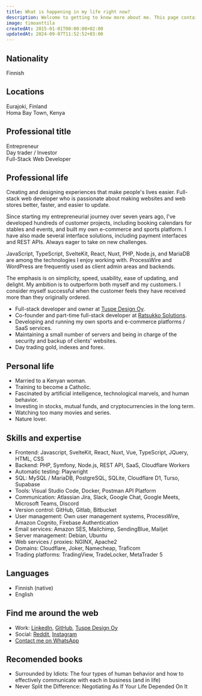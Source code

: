 ```yaml
---
title: What is happening in my life right now?
description: Welcome to getting to know more about me. This page contains a comprehensive list of everything that is currently important to me in my professional and personal life.
image: timoanttila
createdAt: 2015-01-01T00:00:00+02:00
updatedAt: 2024-09-07T11:52:52+03:00
---
```


## Nationality

Finnish

## Locations

Eurajoki, Finland  
Homa Bay Town, Kenya

## Professional title

Entrepreneur  
Day trader / Investor  
Full-Stack Web Developer

## Professional life

Creating and designing experiences that make people's lives easier. Full-stack web developer who is passionate about making websites and web stores better, faster, and easier to update.

Since starting my entrepreneurial journey over seven years ago, I've developed hundreds of customer projects, including booking calendars for stables and events, and built my own e-commerce and sports platform. I have also made several interface solutions, including payment interfaces and REST APIs. Always eager to take on new challenges.

JavaScript, TypeScript, SvelteKit, React, Nuxt, PHP, Node.js, and MariaDB are among the technologies I enjoy working with. ProcessWire and WordPress are frequently used as client admin areas and backends.

The emphasis is on simplicity, speed, usability, ease of updating, and delight. My ambition is to outperform both myself and my customers. I consider myself successful when the customer feels they have received more than they originally ordered.

- Full-stack developer and owner at [Tuspe Design Oy](https://tuspe.com/en).
- Co-founder and part-time full-stack developer at [Ratsukko Solutions](https://ratsukko.com/).
- Developing and running my own sports and e-commerce platforms / SaaS services.
- Maintaining a small number of servers and being in charge of the security and backup of clients' websites.
- Day trading gold, indexes and forex.

## Personal life

- Married to a Kenyan woman.
- Training to become a Catholic.
- Fascinated by artificial intelligence, technological marvels, and human behavior.
- Investing in stocks, mutual funds, and cryptocurrencies in the long term.
- Watching too many movies and series.
- Nature lover.

## Skills and expertise

- Frontend: Javascript, SvelteKit, React, Nuxt, Vue, TypeScript, JQuery, HTML, CSS
- Backend: PHP, Symfony, Node.js, REST API, SaaS, Cloudflare Workers
- Automatic testing: Playwright
- SQL: MySQL / MariaDB, PostgreSQL, SQLite, Cloudflare D1, Turso, Supabase
- Tools: Visual Studio Code, Docker, Postman API Platform
- Communication: Atlassian Jira, Slack, Google Chat, Google Meets, Microsoft Teams, Discord
- Version control: GitHub, Gitlab, Bitbucket
- User management: Own user management systems, ProcessWire, Amazon Cognito, Firebase Authentication
- Email services: Amazon SES, Mailchimp, SendingBlue, Mailjet
- Server management: Debian, Ubuntu
- Web services / proxies: NGINX, Apache2
- Domains: Cloudflare, Joker, Namecheap, Traficom
- Trading platforms: TradingView, TradeLocker, MetaTrader 5

## Languages

- Finnish (native)
- English

## Find me around the web

- Work: [LinkedIn](https://www.linkedin.com/in/anttilatimo/), [GitHub](https://github.com/timoanttila), [Tuspe Design Oy](https://tuspe.com/)
- Social: [Reddit](https://www.reddit.com/user/timoanttila), [Instagram](https://www.instagram.com/_timoanttila/)
- [Contact me on WhatsApp](https://wa.me/358453111786)

## Recomended books

- Surrounded by Idiots: The four types of human behavior and how to effectively communicate with each in business (and in life)
- Never Split the Difference: Negotiating As If Your Life Depended On It

